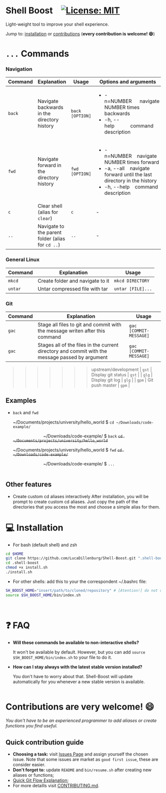 # Shell Boost &nbsp;&nbsp; [![License: MIT](https://img.shields.io/badge/License-MIT-green.svg)](https://opensource.org/licenses/MIT)
Light-weight tool to improve your shell experience.

Jump to: [installation](#installation) or [contributions](#contributions) (**every contribution is welcome! 😄**)
<br/>

# ```...``` Commands

### Navigation
| Command  | Explanation | Usage | Options and arguments |
| ------------- | ------------- | ------------- | ------------- |
| `back`  | Navigate backwards in the directory history | `back [OPTION]` | <html><ul><li>-n=NUMBER&nbsp;&nbsp;&nbsp;&nbsp;&nbsp;&nbsp;navigate NUMBER times backwards</li> <li>-h, --help&nbsp;&nbsp;&nbsp;&nbsp;&nbsp;&nbsp;&nbsp;&nbsp;&nbsp;&nbsp;&nbsp;&nbsp;command description</li></html> |
| `fwd`  | Navigate forward in the directory history | `fwd [OPTION]` | <html><ul><li>-n=NUMBER&nbsp;&nbsp;&nbsp;&nbsp;navigate NUMBER times forward</li> <li>-a, --all&nbsp;&nbsp;&nbsp;&nbsp;navigate forward until the last directory in the history</li><li>-h, --help&nbsp;&nbsp;&nbsp;&nbsp;command description</li></html> |
| `c` | Clear shell (alias for `clear`) | `c` | - |
| `..` | Navigate to the parent folder (alias for `cd ..`) | `..` | - |

### General Linux
| Command  | Explanation | Usage |
| ------------- | ------------- | ------------- |
| `mkcd` | Create folder and navigate to it | `mkcd DIRECTORY` |
| `untar` | Untar compressed file with tar  | `untar [FILE]...` |

### Git
| Command  | Explanation | Usage |
| ------------- | ------------- | ------------- |
| `gac` | Stage all files to git and commit with the message writen after this command | `gac [COMMIT-MESSAGE]` |
| `gac` | Stages all of the files in the current directory and commit with the message passed by argument | `gac [COMMIT-MESSAGE]` |
>>>>>>> upstream/development
| `gst` | Display git status  | `gst` |
| `glg` | Display git log  | `glg` |
| `gpm` | Git push master  | `gpm` |

## Examples
- ```back``` and ```fwd```

  \~/Documents/projects/university/hello_world $ ```cd ~/Downloads/code-example/```
  
  &nbsp;&nbsp;&nbsp;&nbsp;&nbsp;&nbsp;&nbsp;&nbsp;&nbsp;&nbsp;&nbsp;&nbsp;&nbsp;&nbsp;&nbsp;&nbsp;&nbsp;&nbsp;&nbsp;&nbsp;&nbsp;&nbsp;&nbsp;&nbsp;&nbsp;~/Downloads/code-example/ $ ```back``` <del>```cd ~/Documents/projects/university/hello_world```</del>
  
  \~/Documents/projects/university/hello_world $ ``` fwd ``` <del>```cd ~/Downloads/code-example/```</del>
  
  &nbsp;&nbsp;&nbsp;&nbsp;&nbsp;&nbsp;&nbsp;&nbsp;&nbsp;&nbsp;&nbsp;&nbsp;&nbsp;&nbsp;&nbsp;&nbsp;&nbsp;&nbsp;&nbsp;&nbsp;&nbsp;&nbsp;&nbsp;&nbsp;&nbsp;~/Downloads/code-example/ $ ```...```
<br/><br/>

## Other features
- Create custom cd aliases interactively
After installation, you will be prompt to create custom cd aliases. Just copy the path of the directories that you access the most and choose a simple alias for them.

# 💻 <a name="installation"></a>Installation
- For bash (default shell) and zsh
```sh There are tasks that even  (if you are a beginner you can )
cd $HOME
git clone https://github.com/LucaDillenburg/Shell-Boost.git ".shell-boost"
cd .shell-boost
chmod +x install.sh
./install.sh
```
- For other shells: add this to your the correspondent ~/.bashrc file:
```sh
SH_BOOST_HOME="insert/path/to/cloned/repository" # [Atention!] do not delete this variable
source $SH_BOOST_HOME/bin/index.sh
```
<br/>

# ❓ FAQ
- **Will these commands be available to non-interactive shells?**

  It won't be available by default. However, but you can add ```source $SH_BOOST_HOME/bin/index.sh``` to your file to do it.

- **How can I stay always with the latest stable version installed?**

  You don't have to worry about that. Shell-Boost will update automatically for you whenever a new stable version is available.
<br/><br/>

# <a name="contributions"></a>Contributions are very welcome! 😄
###### You don't have to be an experienced programmer to add aliases or create functions you find useful.

## Quick contribution guide 
- **Choosing a task:** visit [Issues Page](https://github.com/LucaDillenburg/Shell-Boost/issues) and assign yourself the chosen issue. Note that some issues are market as ```good first issue```, these are consider easier.
- **Don't forget to:** update ```README``` and ```bin/resume.sh``` after creating new aliases or functions;
- [Quick Git Flow Explanation](https://medium.com/@muneebsajjad/git-flow-explained-quick-and-simple-7a753313572f);
- For more detaills visit [CONTRIBUTING.md](CONTRIBUTING.md).
